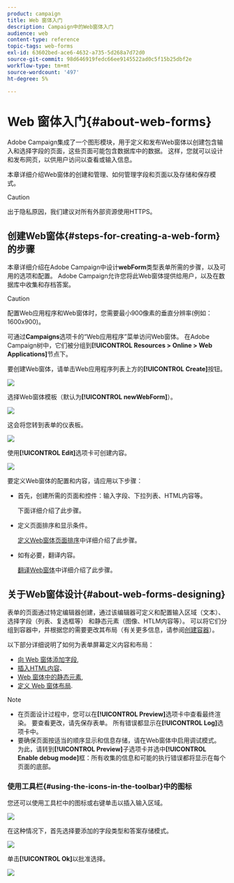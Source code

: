 ```yaml
---
product: campaign
title: Web 窗体入门
description: Campaign中的Web窗体入门
audience: web
content-type: reference
topic-tags: web-forms
exl-id: 63602bed-ace6-4632-a735-5d268a7d72d0
source-git-commit: 98d646919fedc66ee9145522ad0c5f15b25dbf2e
workflow-type: tm+mt
source-wordcount: '497'
ht-degree: 5%

---
```


# Web 窗体入门{#about-web-forms}

Adobe Campaign集成了一个图形模块，用于定义和发布Web窗体以创建包含输入和选择字段的页面，这些页面可能包含数据库中的数据。 这样，您就可以设计和发布网页，以供用户访问以查看或输入信息。

本章详细介绍Web窗体的创建和管理、如何管理字段和页面以及存储和保存模式。

>[!CAUTION]
>
>出于隐私原因，我们建议对所有外部资源使用HTTPS。

## 创建Web窗体{#steps-for-creating-a-web-form}的步骤

本章详细介绍在Adobe Campaign中设计&#x200B;**webForm**&#x200B;类型表单所需的步骤，以及可用的选项和配置。 Adobe Campaign允许您将此Web窗体提供给用户，以及在数据库中收集和存档答案。

>[!CAUTION]
>
>配置Web应用程序和Web窗体时，您需要最小900像素的垂直分辨率(例如：1600x900)。

可通过&#x200B;**Campaigns**&#x200B;选项卡的“Web应用程序”菜单访问Web窗体。 在Adobe Campaign树中，它们被分组到&#x200B;**[!UICONTROL Resources > Online > Web Applications]**&#x200B;节点下。

要创建Web窗体，请单击Web应用程序列表上方的&#x200B;**[!UICONTROL Create]**&#x200B;按钮。

![](assets/webapp_create_new.png)

选择Web窗体模板（默认为&#x200B;**[!UICONTROL newWebForm]**）。

![](assets/s_ncs_admin_survey_select_template.png)

这会将您转到表单的仪表板。

![](assets/webapp_empty_dashboard.png)

使用&#x200B;**[!UICONTROL Edit]**&#x200B;选项卡可创建内容。

![](assets/webapp_edit_tab.png)

要定义Web窗体的配置和内容，请应用以下步骤：

* 首先，创建所需的页面和控件：输入字段、下拉列表、HTML内容等。

   下面详细介绍了此步骤。

* 定义页面排序和显示条件。

   [定义Web窗体页面排序](../../web/using/defining-web-forms-page-sequencing.md)中详细介绍了此步骤。

* 如有必要，翻译内容。

   [翻译Web窗体](../../web/using/translating-a-web-form.md)中详细介绍了此步骤。

## 关于Web窗体设计{#about-web-forms-designing}

表单的页面通过特定编辑器创建，通过该编辑器可定义和配置输入区域（文本）、选择字段（列表、复选框等） 和静态元素（图像、HTLM内容等）。 可以将它们分组到容器中，并根据您的需要更改其布局（有关更多信息，请参阅[创建容器](../../web/using/defining-web-forms-layout.md#creating-containers)）。

以下部分详细说明了如何为表单屏幕定义内容和布局：

* [向 Web 窗体添加字段](../../web/using/adding-fields-to-a-web-form.md),
* [插入HTML内容](../../web/using/static-elements-in-a-web-form.md#inserting-html-content)、
* [Web 窗体中的静态元素](../../web/using/static-elements-in-a-web-form.md),
* [定义 Web 窗体布局](../../web/using/defining-web-forms-layout.md).

>[!NOTE]
>
>* 在页面设计过程中，您可以在&#x200B;**[!UICONTROL Preview]**&#x200B;选项卡中查看最终渲染。 要查看更改，请先保存表单。 所有错误都显示在&#x200B;**[!UICONTROL Log]**&#x200B;选项卡中。
>* 要确保页面按适当的顺序显示和信息存储，请在Web窗体中启用调试模式。 为此，请转到&#x200B;**[!UICONTROL Preview]**&#x200B;子选项卡并选中&#x200B;**[!UICONTROL Enable debug mode]**&#x200B;框：所有收集的信息和可能的执行错误都将显示在每个页面的底部。

>



### 使用工具栏{#using-the-icons-in-the-toolbar}中的图标

您还可以使用工具栏中的图标或右键单击以插入输入区域。

![](assets/s_ncs_admin_webform_add_selection.png)

在这种情况下，首先选择要添加的字段类型和答案存储模式。

![](assets/s_ncs_admin_webform_select_storage.png)

单击&#x200B;**[!UICONTROL Ok]**&#x200B;以批准选择。

![](assets/s_ncs_admin_webform_confirm_storage.png)
